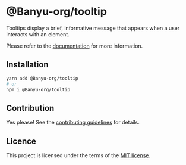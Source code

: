 # @Banyu-org/tooltip

Tooltips display a brief, informative message that appears when a user interacts with an element.

Please refer to the [documentation](https://localhost:3000/docs/components/tooltip) for more information.

## Installation

```sh
yarn add @Banyu-org/tooltip
# or
npm i @Banyu-org/tooltip
```

## Contribution

Yes please! See the
[contributing guidelines](https://github.com/muhamien/jala-design/blob/master/CONTRIBUTING.md)
for details.

## Licence

This project is licensed under the terms of the
[MIT license](https://github.com/muhamien/jala-design/blob/master/LICENSE).

